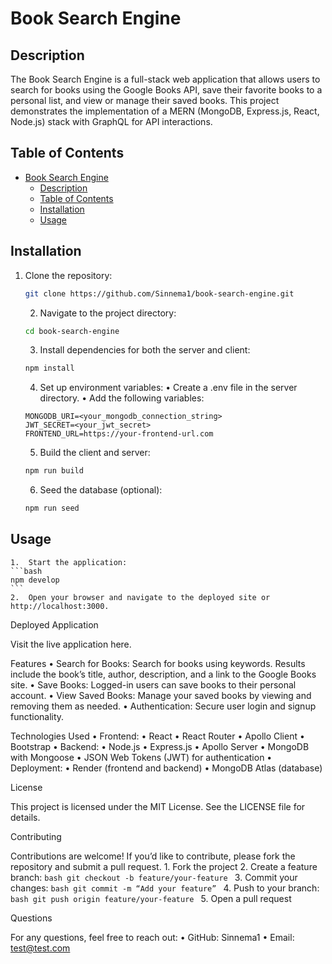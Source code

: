 # Book Search Engine

## Description

The Book Search Engine is a full-stack web application that allows users to search for books using the Google Books API, save their favorite books to a personal list, and view or manage their saved books. This project demonstrates the implementation of a MERN (MongoDB, Express.js, React, Node.js) stack with GraphQL for API interactions.

## Table of Contents
- [Book Search Engine](#book-search-engine)
  - [Description](#description)
  - [Table of Contents](#table-of-contents)
  - [Installation](#installation)
  - [Usage](#usage)

## Installation
1. Clone the repository:
   ```bash
   git clone https://github.com/Sinnema1/book-search-engine.git
   ```
	2.	Navigate to the project directory:
    ```bash
    cd book-search-engine
    ```
	3.	Install dependencies for both the server and client:
    ```bash
    npm install
    ```
	4.	Set up environment variables:
	•	Create a .env file in the server directory.
	•	Add the following variables:
    ```env
    MONGODB_URI=<your_mongodb_connection_string>
    JWT_SECRET=<your_jwt_secret>
    FRONTEND_URL=https://your-frontend-url.com
    ```
	5.	Build the client and server:
    ```bash
    npm run build
    ```
	6.	Seed the database (optional):
    ```bash
    npm run seed
    ```

## Usage
	1.	Start the application:
    ```bash
    npm develop
    ```
	2.	Open your browser and navigate to the deployed site or http://localhost:3000.

Deployed Application

Visit the live application here.

Features
	•	Search for Books: Search for books using keywords. Results include the book’s title, author, description, and a link to the Google Books site.
	•	Save Books: Logged-in users can save books to their personal account.
	•	View Saved Books: Manage your saved books by viewing and removing them as needed.
	•	Authentication: Secure user login and signup functionality.

Technologies Used
	•	Frontend:
	•	React
	•	React Router
	•	Apollo Client
	•	Bootstrap
	•	Backend:
	•	Node.js
	•	Express.js
	•	Apollo Server
	•	MongoDB with Mongoose
	•	JSON Web Tokens (JWT) for authentication
	•	Deployment:
	•	Render (frontend and backend)
	•	MongoDB Atlas (database)

License

This project is licensed under the MIT License. See the LICENSE file for details.

Contributing

Contributions are welcome! If you’d like to contribute, please fork the repository and submit a pull request.
	1.	Fork the project
	2.	Create a feature branch:
    ```bash
    git checkout -b feature/your-feature
    ```
	3.	Commit your changes:
    ```bash
    git commit -m “Add your feature”
    ```
	4.	Push to your branch:
    ```bash
    git push origin feature/your-feature
    ```
	5.	Open a pull request

Questions

For any questions, feel free to reach out:
	•	GitHub: Sinnema1
	•	Email: test@test.com